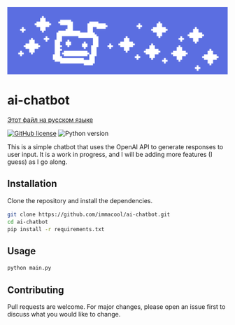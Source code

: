![ai-chatbot](images/Sprite-0003.png)

# ai-chatbot

[Этот файл на русском языке](README.ru.md)

[![GitHub license](https://img.shields.io/github/license/immacool/ai-chatbot)](https://github.com/immacool/ai-chatbot/blob/master/LICENSE)
![Python version](https://img.shields.io/badge/python-v3.10%20%7C%20v3.11-blue)

This is a simple chatbot that uses the OpenAI API to generate responses to user input. It is a work in progress, and I will be adding more features (I guess) as I go along.

## Installation

Clone the repository and install the dependencies.

```bash
git clone https://github.com/immacool/ai-chatbot.git
cd ai-chatbot
pip install -r requirements.txt
```

## Usage

```bash
python main.py
```

## Contributing

Pull requests are welcome. For major changes, please open an issue first to discuss what you would like to change.
